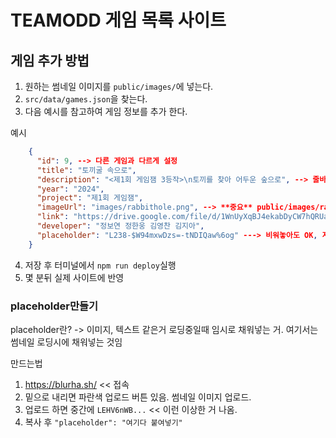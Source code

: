 # TEAMODD 게임 목록 사이트

## 게임 추가 방법
1. 원하는 썸네일 이미지를 `public/images/`에 넣는다.
2. `src/data/games.json`을 찾는다.
3. 다음 예시를 참고하여 게임 정보를 추가 한다.

예시
```json
    {
      "id": 9, --> 다른 게임과 다르게 설정
      "title": "토끼굴 속으로",
      "description": "<제1회 게임잼 3등작>\n토끼를 찾아 어두운 숲으로", --> 줄바꿈시 \n 넣으시면 됩니다.
      "year": "2024",
      "project": "제1회 게임잼",
      "imageUrl": "images/rabbithole.png", --> **중요** public/images/rabbithole.png가 아님!!! public/ 빼야함
      "link": "https://drive.google.com/file/d/1WnUyXqBJ4ekabDyCW7hQRUaTY_qC1Ymw/view?usp=drive_link", ---> 게임 다운 링크
      "developer": "정보연 정한웅 김영찬 김지아",
      "placeholder": "L238-$W94mxwDzs=-tNDIQaw%6og" ---> 비워놓아도 OK, 자세한건 후술
    }
```

4. 저장 후 터미널에서 `npm run deploy`실행
5. 몇 분뒤 실제 사이트에 반영

### placeholder만들기

placeholder란? -> 이미지, 텍스트 같은거 로딩중일때 임시로 채워넣는 거. 여기서는 썸네일 로딩시에 채워넣는 것임

만드는법
1. https://blurha.sh/ << 접속
2. 밑으로 내리면 파란색 업로드 버튼 있음. 썸네일 이미지 업로드.
3. 업로드 하면 중간에 `LEHV6nWB...` << 이런 이상한 거 나옴.
4. 복사 후 `"placeholder": "여기다 붙여넣기"`
